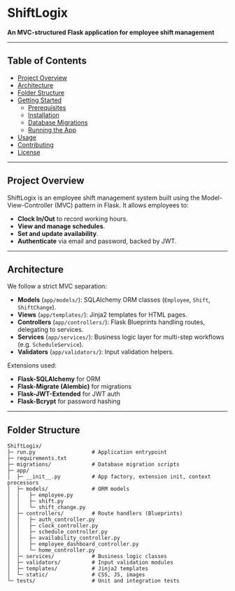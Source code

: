# ShiftLogix

**An MVC-structured Flask application for employee shift management**

---

## Table of Contents

- [Project Overview](#project-overview)  
- [Architecture](#architecture)  
- [Folder Structure](#folder-structure)  
- [Getting Started](#getting-started)  
  - [Prerequisites](#prerequisites)  
  - [Installation](#installation)  
  - [Database Migrations](#database-migrations)  
  - [Running the App](#running-the-app)  
- [Usage](#usage)  
- [Contributing](#contributing)  
- [License](#license)  

---

## Project Overview

ShiftLogix is an employee shift management system built using the Model-View-Controller (MVC) pattern in Flask. It allows employees to:

- **Clock In/Out** to record working hours.  
- **View and manage schedules**.  
- **Set and update availability**.  
- **Authenticate** via email and password, backed by JWT.

---

## Architecture

We follow a strict MVC separation:

- **Models** (`app/models/`): SQLAlchemy ORM classes (`Employee`, `Shift`, `ShiftChange`).  
- **Views** (`app/templates/`): Jinja2 templates for HTML pages.  
- **Controllers** (`app/controllers/`): Flask Blueprints handling routes, delegating to services.  
- **Services** (`app/services/`): Business logic layer for multi-step workflows (e.g. `ScheduleService`).  
- **Validators** (`app/validators/`): Input validation helpers.  

Extensions used:

- **Flask-SQLAlchemy** for ORM  
- **Flask-Migrate (Alembic)** for migrations  
- **Flask-JWT-Extended** for JWT auth  
- **Flask-Bcrypt** for password hashing

---

## Folder Structure

```text
ShiftLogix/
├─ run.py                  # Application entrypoint
├─ requirements.txt
├─ migrations/             # Database migration scripts
├─ app/
│  ├─ __init__.py          # App factory, extension init, context processors
│  ├─ models/              # ORM models
│  │   ├─ employee.py
│  │   ├─ shift.py
│  │   └─ shift_change.py
│  ├─ controllers/         # Route handlers (Blueprints)
│  │   ├─ auth_controller.py
│  │   ├─ clock_controller.py
│  │   ├─ schedule_controller.py
│  │   ├─ availability_controller.py
│  │   ├─ employee_dashboard_controller.py
│  │   └─ home_controller.py
│  ├─ services/            # Business logic classes
│  ├─ validators/          # Input validation modules
│  ├─ templates/           # Jinja2 templates
│  └─ static/              # CSS, JS, images
└─ tests/                  # Unit and integration tests
